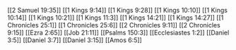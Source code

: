 [[2 Samuel 19:35]]
[[1 Kings 9:14]]
[[1 Kings 9:28]]
[[1 Kings 10:10]]
[[1 Kings 10:14]]
[[1 Kings 10:21]]
[[1 Kings 11:3]]
[[1 Kings 14:21]]
[[1 Kings 14:27]]
[[1 Chronicles 25:1]]
[[1 Chronicles 25:6]]
[[2 Chronicles 9:11]]
[[2 Chronicles 9:15]]
[[Ezra 2:65]]
[[Job 21:11]]
[[Psalms 150:3]]
[[Ecclesiastes 1:2]]
[[Daniel 3:5]]
[[Daniel 3:7]]
[[Daniel 3:15]]
[[Amos 6:5]]
